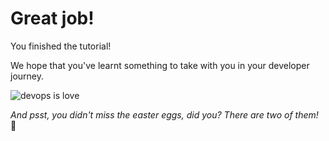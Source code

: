 # Great job!
You finished the tutorial!

We hope that you've learnt something to take with you in your developer journey.

![devops is love](https://jamessaffron.co.uk/wp-content/uploads/2017/02/DevOpsHeartSmall.jpg)

*And psst, you didn't miss the easter eggs, did you? There are two of them!* 👋
